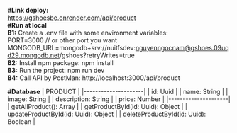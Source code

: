 **#Link deploy:**  
https://gshoesbe.onrender.com/api/product  
**#Run at local**  
__B1:__ Create a .env file with some environment variables:  
  PORT=3000 // or other port you want  
  MONGODB_URL=mongodb+srv://nuitfsdev:nguyenngocnam@gshoes.09uqd29.mongodb.net/gshoes?retryWrites=true  
__B2:__ Install npm package:  npm install  
__B3:__ Run the project: npm run dev  
__B4:__ Call API by PostMan: http://localhost:3000/api/product  

**#Database**
| PRODUCT             |
|---------------------|
| id: Uuid            | 
| name: String        |
| image: String       | 
| description: String | 
| price: Number       |
|---------------------|
| getAllProduct(): Array            | 
| getProductById(id: Uuid): Object          | 
| updateProductById(id: Uuid): Object       | 
| deleteProductById(id: Uuid): Boolean      | 


